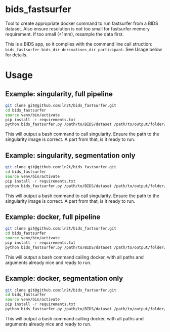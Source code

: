 # bids_fastsurfer

Tool to create appropriate docker command to run fastsurfer from a BIDS dataset.
Also ensure resolution is not too small for fastsurfer memory requirement. If too small (<1mm), resample the data first.

This is a BIDS app, so it complies with the command line call struction: `bids_fastsurfer bids_dir derivatives_dir participant`. See Usage below for details.

# Usage

## Example: singularity, full pipeline

```bash
git clone git@github.com:ln2t/bids_fastsurfer.git
cd bids_fastsurfer
source venv/bin/activate
pip install -r requirements.txt
python bids_fastsurfer.py /path/to/BIDS/dataset /path/to/output/folder/bids_fastsurfer participant --participant_label 42 --singularity
```
This will output a bash command to call singularity.
Ensure the path to the singularity image is correct. A part from that, is it ready to run.

## Example: singularity, segmentation only

```bash
git clone git@github.com:ln2t/bids_fastsurfer.git
cd bids_fastsurfer
source venv/bin/activate
pip install -r requirements.txt
python bids_fastsurfer.py /path/to/BIDS/dataset /path/to/output/folder/bids_fastsurfer participant --participant_label 42 --singularity --seg_only
```
This will output a bash command to call singularity.
Ensure the path to the singularity image is correct. A part from that, is it ready to run.
## Example: docker, full pipeline

```bash
git clone git@github.com:ln2t/bids_fastsurfer.git
cd bids_fastsurfer
source venv/bin/activate
pip install -r requirements.txt
python bids_fastsurfer.py /path/to/BIDS/dataset /path/to/output/folder/bids_fastsurfer participant --participant_label 42 --docker
```
This will output a bash command calling docker, with all paths and arguments already nice and ready to run.

## Example: docker, segmentation only

```bash
git clone git@github.com:ln2t/bids_fastsurfer.git
cd bids_fastsurfer
source venv/bin/activate
pip install -r requirements.txt
python bids_fastsurfer.py /path/to/BIDS/dataset /path/to/output/folder/bids_fastsurfer participant --participant_label 42 --docker --seg_only
```
This will output a bash command calling docker, with all paths and arguments already nice and ready to run.


